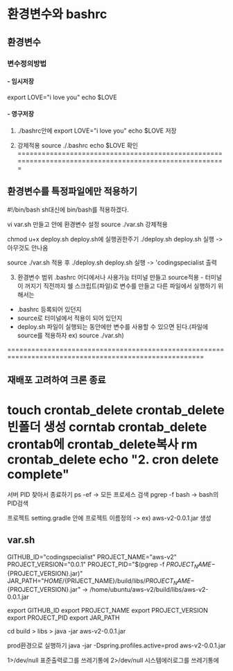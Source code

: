 
# 환경변수와 bashrc
## 환경변수

### 변수정의방법

#### - 임시저장
export LOVE="i love you"
echo $LOVE

#### - 영구저장

1. ./bashrc안에 
  export LOVE="i love you"
  echo $LOVE
  저장

2. 강제적용 
  source ./.bashrc
  echo $LOVE 확인
 =======================================================================================================
## 환경변수를 특정파일에만 적용하기

#!/bin/bash     sh대신에 bin/bash를 적용하겠다.

vi var.sh 만들고  안에 환경변수 설정
source ./var.sh 강제적용

chmod u+x deploy.sh  deploy.sh에 실행권한주기
./deploy.sh deploy.sh 실행 -> 아무것도 안나옴

source ./var.sh 적용 후
./deploy.sh deploy.sh 실행 -> 'codingspecialist 출력

3. 환경변수 범위
.bashrc 어디에서나 사용가능
터미널 만들고 source적용 - 터미널이 꺼지기 직전까지
쉘 스크립트(파일)로 변수를 만들고 다른 파일에서 실행하기 위해서는

- .bashrc 등록되어 있던지
- source로 터미널에서 적용이 되어 있던지
- deploy.sh 파일이 실행되는 동안에만 변수를 사용할 수 있으면 된다.(파일에 source를 적용하자 ex) source ./var.sh)

=======================================================================================================
## 재배포 고려하여 크론 종료
touch crontab_delete                    crontab_delete 빈폴더 생성
corntab crontab_delete                  crontab에 crontab_delete복사
rm crontab_delete
echo "2. cron delete complete"
=======================================================================================================
서버 PID 찾아서 종료하기
ps -ef  -> 모든 프로세스 검색
pgrep -f bash  -> bash의 PID검색

프로젝트 setting.gradle 안에 프로젝트 이름정의 -> ex) aws-v2-0.0.1.jar 생성

## var.sh
GITHUB_ID="codingspecialist"
PROJECT_NAME="aws-v2"
PROJECT_VERSION="0.0.1"
PROJECT_PID="$(pgrep -f ${PROJECT_NAME}-${PROJECT_VERSION}.jar)"
JAR_PATH="${HOME}/${PRIJECT_NAME}/build/libs/${PROJECT_NAME}-${PROJECT_VERSION}.jar"  -> /home/ubuntu/aws-v2/build/libs/aws-v2-0.0.1.jar

export GITHUB_ID
export PROJECT_NAME
export PROJECT_VERSION
export PROJECT_PID
export JAR_PATH


cd build > libs > java -jar aws-v2-0.0.1.jar

prod환경으로 실행하기
java -jar -Dspring.profiles.active=prod aws-v2-0.0.1.jar


1>/dev/null 표준출력로그를 쓰레기통에
2>/dev/null 시스템에러로그를 쓰레기통에
















